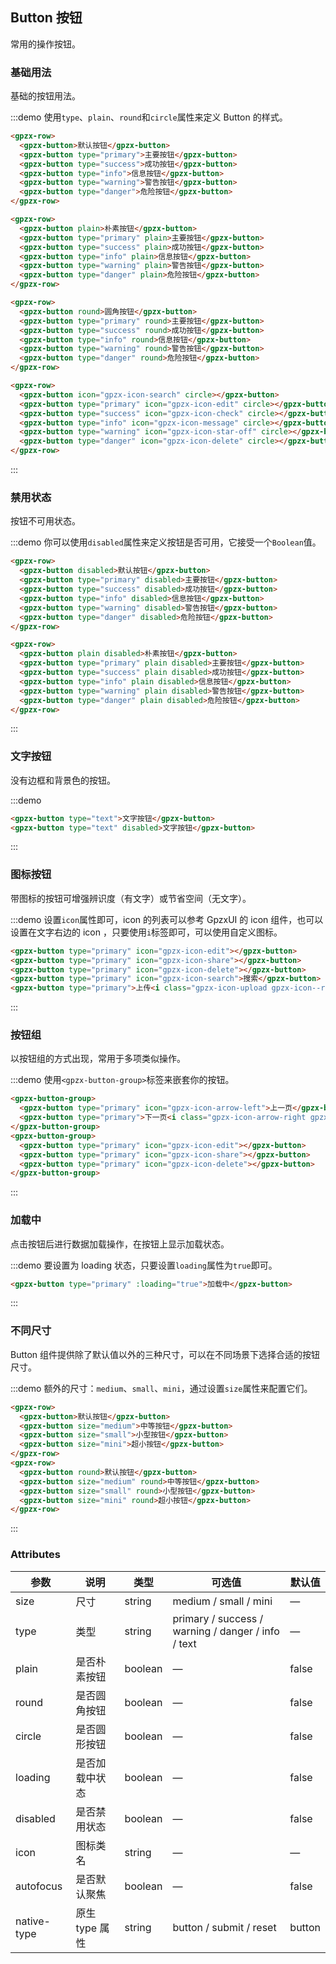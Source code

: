 ## Button 按钮
常用的操作按钮。

### 基础用法

基础的按钮用法。

:::demo 使用`type`、`plain`、`round`和`circle`属性来定义 Button 的样式。

```html
<gpzx-row>
  <gpzx-button>默认按钮</gpzx-button>
  <gpzx-button type="primary">主要按钮</gpzx-button>
  <gpzx-button type="success">成功按钮</gpzx-button>
  <gpzx-button type="info">信息按钮</gpzx-button>
  <gpzx-button type="warning">警告按钮</gpzx-button>
  <gpzx-button type="danger">危险按钮</gpzx-button>
</gpzx-row>

<gpzx-row>
  <gpzx-button plain>朴素按钮</gpzx-button>
  <gpzx-button type="primary" plain>主要按钮</gpzx-button>
  <gpzx-button type="success" plain>成功按钮</gpzx-button>
  <gpzx-button type="info" plain>信息按钮</gpzx-button>
  <gpzx-button type="warning" plain>警告按钮</gpzx-button>
  <gpzx-button type="danger" plain>危险按钮</gpzx-button>
</gpzx-row>

<gpzx-row>
  <gpzx-button round>圆角按钮</gpzx-button>
  <gpzx-button type="primary" round>主要按钮</gpzx-button>
  <gpzx-button type="success" round>成功按钮</gpzx-button>
  <gpzx-button type="info" round>信息按钮</gpzx-button>
  <gpzx-button type="warning" round>警告按钮</gpzx-button>
  <gpzx-button type="danger" round>危险按钮</gpzx-button>
</gpzx-row>

<gpzx-row>
  <gpzx-button icon="gpzx-icon-search" circle></gpzx-button>
  <gpzx-button type="primary" icon="gpzx-icon-edit" circle></gpzx-button>
  <gpzx-button type="success" icon="gpzx-icon-check" circle></gpzx-button>
  <gpzx-button type="info" icon="gpzx-icon-message" circle></gpzx-button>
  <gpzx-button type="warning" icon="gpzx-icon-star-off" circle></gpzx-button>
  <gpzx-button type="danger" icon="gpzx-icon-delete" circle></gpzx-button>
</gpzx-row>
```
:::

### 禁用状态

按钮不可用状态。

:::demo 你可以使用`disabled`属性来定义按钮是否可用，它接受一个`Boolean`值。

```html
<gpzx-row>
  <gpzx-button disabled>默认按钮</gpzx-button>
  <gpzx-button type="primary" disabled>主要按钮</gpzx-button>
  <gpzx-button type="success" disabled>成功按钮</gpzx-button>
  <gpzx-button type="info" disabled>信息按钮</gpzx-button>
  <gpzx-button type="warning" disabled>警告按钮</gpzx-button>
  <gpzx-button type="danger" disabled>危险按钮</gpzx-button>
</gpzx-row>

<gpzx-row>
  <gpzx-button plain disabled>朴素按钮</gpzx-button>
  <gpzx-button type="primary" plain disabled>主要按钮</gpzx-button>
  <gpzx-button type="success" plain disabled>成功按钮</gpzx-button>
  <gpzx-button type="info" plain disabled>信息按钮</gpzx-button>
  <gpzx-button type="warning" plain disabled>警告按钮</gpzx-button>
  <gpzx-button type="danger" plain disabled>危险按钮</gpzx-button>
</gpzx-row>
```
:::

### 文字按钮

没有边框和背景色的按钮。

:::demo
```html
<gpzx-button type="text">文字按钮</gpzx-button>
<gpzx-button type="text" disabled>文字按钮</gpzx-button>
```
:::

### 图标按钮

带图标的按钮可增强辨识度（有文字）或节省空间（无文字）。

:::demo 设置`icon`属性即可，icon 的列表可以参考 GpzxUI 的 icon 组件，也可以设置在文字右边的 icon ，只要使用`i`标签即可，可以使用自定义图标。

```html
<gpzx-button type="primary" icon="gpzx-icon-edit"></gpzx-button>
<gpzx-button type="primary" icon="gpzx-icon-share"></gpzx-button>
<gpzx-button type="primary" icon="gpzx-icon-delete"></gpzx-button>
<gpzx-button type="primary" icon="gpzx-icon-search">搜索</gpzx-button>
<gpzx-button type="primary">上传<i class="gpzx-icon-upload gpzx-icon--right"></i></gpzx-button>
```
:::

### 按钮组

以按钮组的方式出现，常用于多项类似操作。

:::demo 使用`<gpzx-button-group>`标签来嵌套你的按钮。

```html
<gpzx-button-group>
  <gpzx-button type="primary" icon="gpzx-icon-arrow-left">上一页</gpzx-button>
  <gpzx-button type="primary">下一页<i class="gpzx-icon-arrow-right gpzx-icon--right"></i></gpzx-button>
</gpzx-button-group>
<gpzx-button-group>
  <gpzx-button type="primary" icon="gpzx-icon-edit"></gpzx-button>
  <gpzx-button type="primary" icon="gpzx-icon-share"></gpzx-button>
  <gpzx-button type="primary" icon="gpzx-icon-delete"></gpzx-button>
</gpzx-button-group>
```
:::

### 加载中

点击按钮后进行数据加载操作，在按钮上显示加载状态。

:::demo 要设置为 loading 状态，只要设置`loading`属性为`true`即可。

```html
<gpzx-button type="primary" :loading="true">加载中</gpzx-button>
```
:::

### 不同尺寸

Button 组件提供除了默认值以外的三种尺寸，可以在不同场景下选择合适的按钮尺寸。

:::demo 额外的尺寸：`medium`、`small`、`mini`，通过设置`size`属性来配置它们。

```html
<gpzx-row>
  <gpzx-button>默认按钮</gpzx-button>
  <gpzx-button size="medium">中等按钮</gpzx-button>
  <gpzx-button size="small">小型按钮</gpzx-button>
  <gpzx-button size="mini">超小按钮</gpzx-button>
</gpzx-row>
<gpzx-row>
  <gpzx-button round>默认按钮</gpzx-button>
  <gpzx-button size="medium" round>中等按钮</gpzx-button>
  <gpzx-button size="small" round>小型按钮</gpzx-button>
  <gpzx-button size="mini" round>超小按钮</gpzx-button>
</gpzx-row>
```
:::

### Attributes
| 参数      | 说明    | 类型      | 可选值       | 默认值   |
|---------- |-------- |---------- |-------------  |-------- |
| size     | 尺寸   | string  |   medium / small / mini            |    —     |
| type     | 类型   | string    |   primary / success / warning / danger / info / text |     —    |
| plain     | 是否朴素按钮   | boolean    | — | false   |
| round     | 是否圆角按钮   | boolean    | — | false   |
| circle     | 是否圆形按钮   | boolean    | — | false   |
| loading     | 是否加载中状态   | boolean    | — | false   |
| disabled  | 是否禁用状态    | boolean   | —   | false   |
| icon  | 图标类名 | string   |  —  |  —  |
| autofocus  | 是否默认聚焦 | boolean   |  —  |  false  |
| native-type | 原生 type 属性 | string | button / submit / reset | button |
